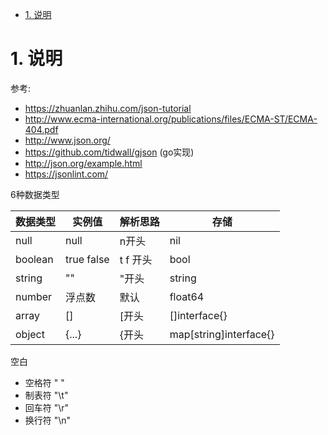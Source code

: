 <!-- TOC -->

- [1. 说明](#1-说明)

<!-- /TOC -->



<a id="markdown-1-说明" name="1-说明"></a>
# 1. 说明

参考:  
* https://zhuanlan.zhihu.com/json-tutorial
* http://www.ecma-international.org/publications/files/ECMA-ST/ECMA-404.pdf
* http://www.json.org/
* https://github.com/tidwall/gjson (go实现)
* http://json.org/example.html
* https://jsonlint.com/

6种数据类型

数据类型|实例值|解析思路|存储
-|-|-|-
null|null|n开头|nil
boolean|true false| t f 开头|bool
string|""|"开头|string
number|浮点数|默认|float64
array|[]|[开头|[]interface{}
object|{...}|{开头|map[string]interface{}

空白
* 空格符 " "
* 制表符 "\t"
* 回车符 "\r"
* 换行符 "\n"

